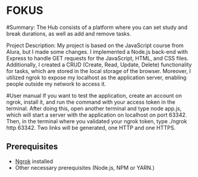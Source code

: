 # FOKUS

#Summary:
The Hub consists of a platform where you can set study and break durations, as well as add and remove tasks.

Project Description:
My project is based on the JavaScript course from Alura, but I made some changes. I implemented a Node.js back-end with Express to handle GET requests for the JavaScript, HTML, and CSS files. Additionally, I created a CRUD (Create, Read, Update, Delete) functionality for tasks, which are stored in the local storage of the browser. Moreover, I utilized ngrok to expose my localhost as the application server, enabling people outside my network to access it.

#User manual
If you want to test the application, create an account on ngrok, install it, and run the command with your access token in the terminal. After doing this, open another terminal and type node app.js, which will start a server with the application on localhost on port 63342. Then, in the terminal where you validated your ngrok token, type ./ngrok http 63342. Two links will be generated, one HTTP and one HTTPS.

## Prerequisites
- [Ngrok](https://ngrok.com/) installed
- Other necessary prerequisites (Node.js, NPM or YARN.)
